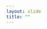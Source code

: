 ```yaml
---
layout: slide
title: ""
---
```


<section data-background-image="assets/images/Slide16.png" data-background-size="90%" data-background-position="center"></section>
